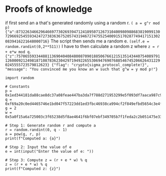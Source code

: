 # Proofs of knowledge
if first send an a that's generated randomly using a random r. `( a = g^r mod p)`
`{"a":8732263466296466977302693947124189507126731040098098868381909913072966925455934247273836367520574319467274755254009151702877494171513020839416221648000716}`
The script then sends me a random e. `(self.e = random.randint(0,2**511))`
I have to then calculate a random z where `z = r + e*w mod q`.
`{"z":7570655933448811369040408480087090188506766121513514344075408979112600092124981871087836230429719492265530694769076885467452066264312290245555723579812623}
{"flag": "crypto{sigma_protocol_complete!}", "message": "You convinced me you know an w such that g^w = y mod p!"}`

```python3
import random

# Constants
p = 0x1ed344181da88cae8dc37a08feae447ba3da7f788d271953299e5f093df7aaca987c9f653ed7e43bad576cc5d22290f61f32680736be4144642f8bea6f5bf55ef
q = 0xf69a20c0ed4465746e1bd047f57223dd1ed3fbc46938ca994cf2f849efbd5654c3e4fb29f6bf21dd6abb662e911487b0f9934039b5f20a23217c5f537adfaaf7
g = 2
w = 0x5a0f15a6a725003c3f65238d5f8ae4641f6bf07ebf349705b7f1feda2c2b051475e33f6747f4c8dc13cd63b9dd9f0d0dd87e27307ef262ba68d21a238be00e83

# Step 1: Generate random r and compute a
r = random.randint(0, q - 1)
a = pow(g, r, p)
print(f"Computed a: {a}")

# Step 2: Input the value of e
e = int(input("Enter the value of e: "))

# Step 3: Compute z = (r + e * w) % q
z = (r + e * w) % q
print(f"Computed z: {z}")
```
